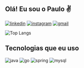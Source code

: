 ## Olá! Eu sou o Paulo ✌

[![linkedin](https://img.shields.io/badge/LinkedIn-0077B5?style=for-the-badge&logo=linkedin&logoColor=white)](https://www.linkedin.com/in/opauloalencar/)
[![instagram](https://img.shields.io/badge/Instagram-E4405F?style=for-the-badge&logo=instagram&logoColor=white)](https://www.instagram.com/opaulosaa)
[![gmail](https://img.shields.io/badge/Gmail-D14836?style=for-the-badge&logo=gmail&logoColor=white)](mailto:pauloarneto@gmail.com)

![Top Langs](https://github-readme-stats.vercel.app/api/top-langs/?username=opaulosaa&layout=compact&theme=dark)

## Tecnologias que eu uso
<div style="display: inline_block">
  <img align="center" alt="java" src="https://img.shields.io/badge/Java-ED8B00?style=for-the-badge&logo=openjdk&logoColor=white" />
  <img align="center" alt="go" src="https://img.shields.io/badge/Go-00ADD8?style=for-the-badge&logo=go&logoColor=white" />
  <img align="center" alt="spring" src="https://img.shields.io/badge/Spring-6DB33F?style=for-the-badge&logo=spring&logoColor=white" />
  <img align="center" alt="mysql" src="https://img.shields.io/badge/MySQL-00000F?style=for-the-badge&logo=mysql&logoColor=white" />
</div><br/>

